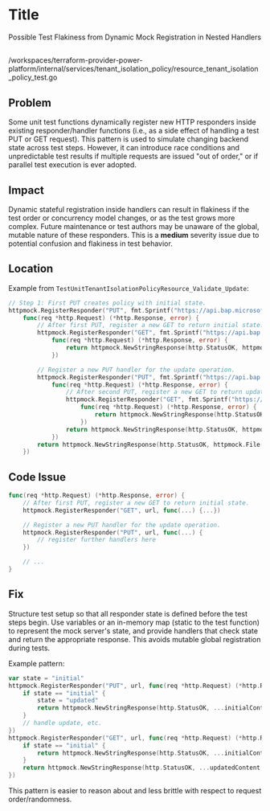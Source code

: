 # Title

Possible Test Flakiness from Dynamic Mock Registration in Nested Handlers

##

/workspaces/terraform-provider-power-platform/internal/services/tenant_isolation_policy/resource_tenant_isolation_policy_test.go

## Problem

Some unit test functions dynamically register new HTTP responders inside existing responder/handler functions (i.e., as a side effect of handling a test PUT or GET request). This pattern is used to simulate changing backend state across test steps. However, it can introduce race conditions and unpredictable test results if multiple requests are issued "out of order," or if parallel test execution is ever adopted.

## Impact

Dynamic stateful registration inside handlers can result in flakiness if the test order or concurrency model changes, or as the test grows more complex. Future maintenance or test authors may be unaware of the global, mutable nature of these responders. This is a **medium** severity issue due to potential confusion and flakiness in test behavior.

## Location

Example from `TestUnitTenantIsolationPolicyResource_Validate_Update`:

```go
// Step 1: First PUT creates policy with initial state.
httpmock.RegisterResponder("PUT", fmt.Sprintf("https://api.bap.microsoft.com/providers/PowerPlatform.Governance/v1/tenants/%s/tenantIsolationPolicy", testTenantID),
    func(req *http.Request) (*http.Response, error) {
        // After first PUT, register a new GET to return initial state.
        httpmock.RegisterResponder("GET", fmt.Sprintf("https://api.bap.microsoft.com/providers/PowerPlatform.Governance/v1/tenants/%s/tenantIsolationPolicy", testTenantID),
            func(req *http.Request) (*http.Response, error) {
                return httpmock.NewStringResponse(http.StatusOK, httpmock.File("tests/resource/Validate_Update/initial_policy.json").String()), nil
            })

        // Register a new PUT handler for the update operation.
        httpmock.RegisterResponder("PUT", fmt.Sprintf("https://api.bap.microsoft.com/providers/PowerPlatform.Governance/v1/tenants/%s/tenantIsolationPolicy", testTenantID),
            func(req *http.Request) (*http.Response, error) {
                // After second PUT, register a new GET to return updated state.
                httpmock.RegisterResponder("GET", fmt.Sprintf("https://api.bap.microsoft.com/providers/PowerPlatform.Governance/v1/tenants/%s/tenantIsolationPolicy", testTenantID),
                    func(req *http.Request) (*http.Response, error) {
                        return httpmock.NewStringResponse(http.StatusOK, httpmock.File("tests/resource/Validate_Update/updated_policy.json").String()), nil
                    })
                return httpmock.NewStringResponse(http.StatusOK, httpmock.File("tests/resource/Validate_Update/updated_policy.json").String()), nil
            })
        return httpmock.NewStringResponse(http.StatusOK, httpmock.File("tests/resource/Validate_Update/initial_policy.json").String()), nil
    })
```

## Code Issue

```go
func(req *http.Request) (*http.Response, error) {
    // After first PUT, register a new GET to return initial state.
    httpmock.RegisterResponder("GET", url, func(...) {...})

    // Register a new PUT handler for the update operation.
    httpmock.RegisterResponder("PUT", url, func(...) {
        // register further handlers here
    })

    // ...
}
```

## Fix

Structure test setup so that all responder state is defined before the test steps begin. Use variables or an in-memory map (static to the test function) to represent the mock server's state, and provide handlers that check state and return the appropriate response. This avoids mutable global registration during tests.

Example pattern:

```go
var state = "initial"
httpmock.RegisterResponder("PUT", url, func(req *http.Request) (*http.Response, error) {
    if state == "initial" {
        state = "updated"
        return httpmock.NewStringResponse(http.StatusOK, ...initialContent...), nil
    }
    // handle update, etc.
})
httpmock.RegisterResponder("GET", url, func(req *http.Request) (*http.Response, error) {
    if state == "initial" {
        return httpmock.NewStringResponse(http.StatusOK, ...initialContent...), nil
    }
    return httpmock.NewStringResponse(http.StatusOK, ...updatedContent...), nil
})
```

This pattern is easier to reason about and less brittle with respect to request order/randomness.
